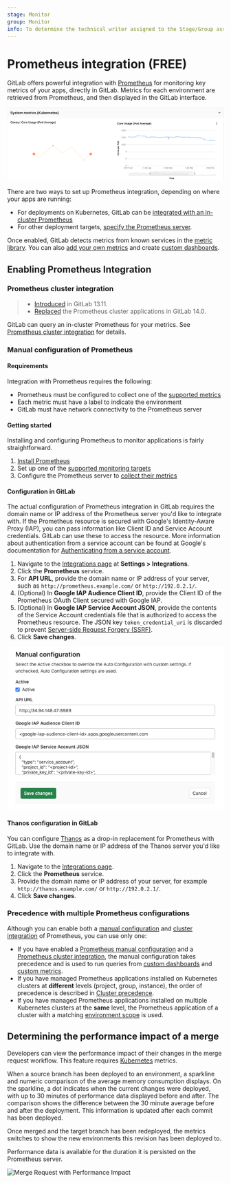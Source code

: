 ```yaml
---
stage: Monitor
group: Monitor
info: To determine the technical writer assigned to the Stage/Group associated with this page, see https://about.gitlab.com/handbook/engineering/ux/technical-writing/#assignments
---
```


# Prometheus integration **(FREE)**

GitLab offers powerful integration with [Prometheus](https://prometheus.io) for
monitoring key metrics of your apps, directly in GitLab.
Metrics for each environment are retrieved from Prometheus, and then displayed
in the GitLab interface.

![Environment Dashboard](img/prometheus_dashboard.png)

There are two ways to set up Prometheus integration, depending on where your apps are running:

- For deployments on Kubernetes, GitLab can be [integrated with an in-cluster Prometheus](#prometheus-cluster-integration)
- For other deployment targets, [specify the Prometheus server](#manual-configuration-of-prometheus).

Once enabled, GitLab detects metrics from known services in the
[metric library](prometheus_library/index.md). You can also
[add your own metrics](../../../operations/metrics/index.md#adding-custom-metrics) and create
[custom dashboards](../../../operations/metrics/dashboards/index.md).

## Enabling Prometheus Integration

### Prometheus cluster integration

> - [Introduced](https://gitlab.com/gitlab-org/gitlab/-/merge_requests/55244) in GitLab 13.11.
> - [Replaced](https://gitlab.com/gitlab-org/gitlab/-/merge_requests/62725) the Prometheus cluster applications in GitLab 14.0.

GitLab can query an in-cluster Prometheus for your metrics.
See [Prometheus cluster integration](../../clusters/integrations.md#prometheus-cluster-integration) for details.

### Manual configuration of Prometheus

#### Requirements

Integration with Prometheus requires the following:

- Prometheus must be configured to collect one of the [supported metrics](prometheus_library/index.md)
- Each metric must have a label to indicate the environment
- GitLab must have network connectivity to the Prometheus server

#### Getting started

Installing and configuring Prometheus to monitor applications is fairly straightforward.

1. [Install Prometheus](https://prometheus.io/docs/prometheus/latest/installation/)
1. Set up one of the [supported monitoring targets](prometheus_library/index.md)
1. Configure the Prometheus server to
   [collect their metrics](https://prometheus.io/docs/prometheus/latest/configuration/configuration/#scrape_config)

#### Configuration in GitLab

The actual configuration of Prometheus integration in GitLab
requires the domain name or IP address of the Prometheus server you'd like
to integrate with. If the Prometheus resource is secured with Google's Identity-Aware Proxy (IAP),
you can pass information like Client ID and Service Account credentials.
GitLab can use these to access the resource. More information about authentication from a
service account can be found at Google's documentation for
[Authenticating from a service account](https://cloud.google.com/iap/docs/authentication-howto#authenticating_from_a_service_account).

1. Navigate to the [Integrations page](overview.md#accessing-integrations) at
   **Settings > Integrations**.
1. Click the **Prometheus** service.
1. For **API URL**, provide the domain name or IP address of your server, such as
   `http://prometheus.example.com/` or `http://192.0.2.1/`.
1. (Optional) In **Google IAP Audience Client ID**, provide the Client ID of the
   Prometheus OAuth Client secured with Google IAP.
1. (Optional) In **Google IAP Service Account JSON**, provide the contents of the
   Service Account credentials file that is authorized to access the Prometheus resource.
   The JSON key `token_credential_uri` is discarded to prevent
   [Server-side Request Forgery (SSRF)](https://www.hackerone.com/application-security/how-server-side-request-forgery-ssrf).
1. Click **Save changes**.

![Configure Prometheus Service](img/prometheus_manual_configuration_v13_2.png)

#### Thanos configuration in GitLab

You can configure [Thanos](https://thanos.io/) as a drop-in replacement for Prometheus
with GitLab. Use the domain name or IP address of the Thanos server you'd like
to integrate with.

1. Navigate to the [Integrations page](overview.md#accessing-integrations).
1. Click the **Prometheus** service.
1. Provide the domain name or IP address of your server, for example
   `http://thanos.example.com/` or `http://192.0.2.1/`.
1. Click **Save changes**.

### Precedence with multiple Prometheus configurations

Although you can enable both a [manual configuration](#manual-configuration-of-prometheus)
and [cluster integration](#prometheus-cluster-integration) of Prometheus, you
can use only one:

- If you have enabled a
  [Prometheus manual configuration](#manual-configuration-of-prometheus)
  and a [Prometheus cluster integration](#prometheus-cluster-integration),
  the manual configuration takes precedence and is used to run queries from
  [custom dashboards](../../../operations/metrics/dashboards/index.md) and
  [custom metrics](../../../operations/metrics/index.md#adding-custom-metrics).
- If you have managed Prometheus applications installed on Kubernetes clusters
  at **different** levels (project, group, instance), the order of precedence is described in
  [Cluster precedence](../../instance/clusters/index.md#cluster-precedence).
- If you have managed Prometheus applications installed on multiple Kubernetes
  clusters at the **same** level, the Prometheus application of a cluster with a
  matching [environment scope](../../../ci/environments/index.md#scope-environments-with-specs) is used.

## Determining the performance impact of a merge

Developers can view the performance impact of their changes in the merge
request workflow. This feature requires [Kubernetes](prometheus_library/kubernetes.md) metrics.

When a source branch has been deployed to an environment, a sparkline and
numeric comparison of the average memory consumption displays. On the
sparkline, a dot indicates when the current changes were deployed, with up to 30 minutes of
performance data displayed before and after. The comparison shows the difference
between the 30 minute average before and after the deployment. This information
is updated after each commit has been deployed.

Once merged and the target branch has been redeployed, the metrics switches
to show the new environments this revision has been deployed to.

Performance data is available for the duration it is persisted on the
Prometheus server.

![Merge Request with Performance Impact](img/merge_request_performance.png)
